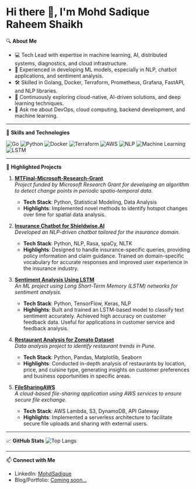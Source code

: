# Hi there 👋, I'm Mohd Sadique Raheem Shaikh

🔍 **About Me**
- 💻 Tech Lead with expertise in machine learning, AI, distributed systems, diagnostics, and cloud infrastructure.
- 🤖 Experienced in developing ML models, especially in NLP, chatbot applications, and sentiment analysis.
- 🛠 Skilled in Golang, Docker, Terraform, Prometheus, Grafana, FastAPI, and NLP libraries.
- 🌱 Continuously exploring cloud-native, AI-driven solutions, and deep learning techniques.
- 💬 Ask me about DevOps, cloud computing, backend development, and machine learning.

---

🚀 **Skills and Technologies**

![Go](https://img.shields.io/badge/Go-00ADD8?style=flat&logo=go&logoColor=white)
![Python](https://img.shields.io/badge/Python-FFD43B?style=flat&logo=python&logoColor=blue)
![Docker](https://img.shields.io/badge/Docker-2496ED?style=flat&logo=docker&logoColor=white)
![Terraform](https://img.shields.io/badge/Terraform-7B42BC?style=flat&logo=terraform&logoColor=white)
![AWS](https://img.shields.io/badge/AWS-FF9900?style=flat&logo=amazon-aws&logoColor=white)
![NLP](https://img.shields.io/badge/NLP-Natural_Language_Processing-blue)
![Machine Learning](https://img.shields.io/badge/Machine_Learning-ML-orange)
![LSTM](https://img.shields.io/badge/LSTM-Long_Short_Term_Memory-green)

---

🌟 **Highlighted Projects**

1. **[MTFinal-Microsoft-Research-Grant](https://github.com/MohdSadique/MTFinal-Microsoft-Research-Grant)**  
   *Project funded by Microsoft Research Grant for developing an algorithm to detect change points in periodic spatio-temporal data.*
   - **Tech Stack**: Python, Statistical Modeling, Data Analysis
   - **Highlights**: Implemented novel methods to identify hotspot changes over time for spatial data analysis.

2. **[Insurance Chatbot for Shieldwise.AI](https://github.com/MohdSadique/InsuranceChatbot)**  
   *Developed an NLP-driven chatbot tailored for the insurance domain.*
   - **Tech Stack**: Python, NLP, Rasa, spaCy, NLTK
   - **Highlights**: Designed to handle insurance-specific queries, providing policy information and claim guidance. Trained on domain-specific vocabulary for accurate responses and improved user experience in the insurance industry.

3. **[Sentiment Analysis Using LSTM](https://github.com/MohdSadique/Sentiment-Analysis-LSTM)**  
   *An ML project using Long Short-Term Memory (LSTM) networks for sentiment analysis.*
   - **Tech Stack**: Python, TensorFlow, Keras, NLP
   - **Highlights**: Built and trained an LSTM-based model to classify text sentiment accurately. Achieved high accuracy on customer feedback data. Useful for applications in customer service and feedback analysis.

4. **[Restaurant Analysis for Zomato Dataset](https://github.com/MohdSadique/Zomato-Restaurant-Analysis)**  
   *Data analysis project to identify restaurant trends in Pune.*
   - **Tech Stack**: Python, Pandas, Matplotlib, Seaborn
   - **Highlights**: Conducted in-depth analysis of restaurants by location, price, and cuisine type, generating insights on customer preferences and business opportunities in specific areas.

5. **[FileSharingAWS](https://github.com/MohdSadique/FileSharingAWS)**  
   *A cloud-based file-sharing application using AWS services to ensure secure file exchange.*
   - **Tech Stack**: AWS Lambda, S3, DynamoDB, API Gateway
   - **Highlights**: Implemented a serverless architecture to facilitate secure file uploads and sharing with external users.

---

📈 **GitHub Stats**
![Top Langs](https://github-readme-stats.vercel.app/api/top-langs/?username=MohdSadique&layout=compact&theme=radical)

---

📫 **Connect with Me**
- LinkedIn: [MohdSadique](https://www.linkedin.com/in/mohd-sadique-shaikh/)
- Blog/Portfolio: [Coming soon...](https://yourwebsite.com)

